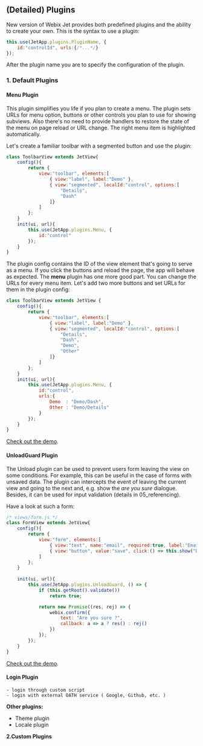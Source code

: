 ## (Detailed) Plugins

New version of Webix Jet provides both predefined plugins and the ability to create your own. This is the syntax to use a plugin:

~~~js
this.use(JetApp.plugins.PluginName, {
    id:"controlId", urls:{/*...*/}
});
~~~

After the plugin name you are to specify the configuration of the plugin.

### 1. Default Plugins

#### Menu Plugin

This plugin simplifies you life if you plan to create a menu. The plugin sets URLs for menu option, buttons or other controls you plan to use for showing subviews. Also there's no need to provide handlers to restore the state of the menu on page reload or URL change. The right menu item is highlighted automatically.

<!-- calls getValue(): didn't work with list as a menu, probably because of it -->

Let's create a familiar toolbar with a segmented button and use the plugin:

~~~js
class ToolbarView extends JetView{
	config(){
		return { 
			view:"toolbar", elements:[
				{ view:"label", label:"Demo" },
				{ view:"segmented", localId:"control", options:[
					"Details",
					"Dash"
				]}
			]
		};
	}
	init(ui, url){
		this.use(JetApp.plugins.Menu, {
			id:"control"
		});
	}
}
~~~

The plugin config contains the ID of the view element that's going to serve as a menu. If you click the buttons and reload the page, the app will behave as expected. The **menu** plugin has one more good part. You can change the URLs for every menu item. Let's add two more buttons and set URLs for them in the plugin config:

~~~js
class ToolbarView extends JetView {
	config(){
		return { 
			view:"toolbar", elements:[
				{ view:"label", label:"Demo" },
				{ view:"segmented", localId:"control", options:[
					"Details",
					"Dash", 
					"Demo",
					"Other"
				]}
			]
		};
	}
	init(ui, url){
		this.use(JetApp.plugins.Menu, {
			id:"control",
			urls:{
				Demo  : "Demo/Dash",
				Other : "Demo/Details"
			}
		});
	}
}
~~~

[Check out the demo](https://github.com/webix-hub/jet-core/blob/master/samples/04_plugins.html).

#### UnloadGuard Plugin

The Unload plugin can be used to prevent users form leaving the view on some conditions. For example, this can be useful in the case of forms with unsaved data. The plugin can intercepts the event of leaving the current view and going to the next and, e.g. show the *are you sure* dialogue. Besides, it can be used for input validation (details in 05_referencing).

Have a look at such a form:

~~~js
/* views/form.js */
class FormView extends JetView{
	config(){
		return { 
			view:"form", elements:[
				{ view:"text", name:"email", required:true, label:"Email" },
				{ view:"button", value:"save", click:() => this.show("Details") }
			]
		};
	}
	
	init(ui, url){
		this.use(JetApp.plugins.UnloadGuard, () => {
			if (this.getRoot().validate())
				return true;

			return new Promise((res, rej) => {
				webix.confirm({
					text: "Are you sure ?",
					callback: a => a ? res() : rej()
				})
			});
		});
	}
}
~~~

[Check out the demo](https://github.com/webix-hub/jet-core/blob/master/samples/05_guard.html).

#### Login Plugin

    - login through custom script
    - login with external OATH service ( Google, Github, etc. )

**Other plugins:**
- Theme plugin
- Locale plugin

**2.Custom Plugins**
